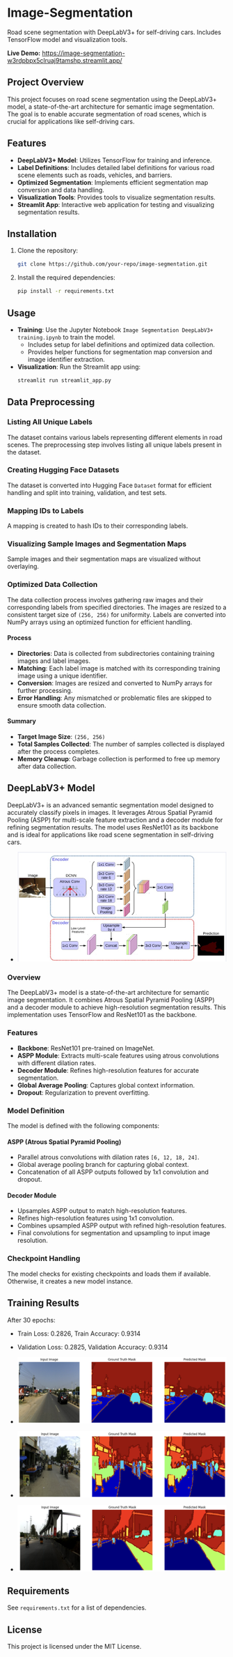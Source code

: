 # Image-Segmentation
Road scene segmentation with DeepLabV3+ for self-driving cars. Includes TensorFlow model and visualization tools.

**Live Demo:** https://image-segmentation-w3rdpbpx5clruaj9tamshp.streamlit.app/

## Project Overview
This project focuses on road scene segmentation using the DeepLabV3+ model, a state-of-the-art architecture for semantic image segmentation. The goal is to enable accurate segmentation of road scenes, which is crucial for applications like self-driving cars.

## Features
- **DeepLabV3+ Model**: Utilizes TensorFlow for training and inference.
- **Label Definitions**: Includes detailed label definitions for various road scene elements such as roads, vehicles, and barriers.
- **Optimized Segmentation**: Implements efficient segmentation map conversion and data handling.
- **Visualization Tools**: Provides tools to visualize segmentation results.
- **Streamlit App**: Interactive web application for testing and visualizing segmentation results.

## Installation
1. Clone the repository:
   ```bash
   git clone https://github.com/your-repo/image-segmentation.git
   ```
2. Install the required dependencies:
   ```bash
   pip install -r requirements.txt
   ```

## Usage
- **Training**: Use the Jupyter Notebook `Image Segmentation DeepLabV3+ training.ipynb` to train the model.
  - Includes setup for label definitions and optimized data collection.
  - Provides helper functions for segmentation map conversion and image identifier extraction.
- **Visualization**: Run the Streamlit app using:
   ```bash
   streamlit run streamlit_app.py
   ```

## Data Preprocessing

### Listing All Unique Labels
The dataset contains various labels representing different elements in road scenes. The preprocessing step involves listing all unique labels present in the dataset.

### Creating Hugging Face Datasets
The dataset is converted into Hugging Face `Dataset` format for efficient handling and split into training, validation, and test sets.

### Mapping IDs to Labels
A mapping is created to hash IDs to their corresponding labels.

### Visualizing Sample Images and Segmentation Maps
Sample images and their segmentation maps are visualized without overlaying.

### Optimized Data Collection

The data collection process involves gathering raw images and their corresponding labels from specified directories. The images are resized to a consistent target size of `(256, 256)` for uniformity. Labels are converted into NumPy arrays using an optimized function for efficient handling.

#### Process
- **Directories**: Data is collected from subdirectories containing training images and label images.
- **Matching**: Each label image is matched with its corresponding training image using a unique identifier.
- **Conversion**: Images are resized and converted to NumPy arrays for further processing.
- **Error Handling**: Any mismatched or problematic files are skipped to ensure smooth data collection.

#### Summary
- **Target Image Size**: `(256, 256)`
- **Total Samples Collected**: The number of samples collected is displayed after the process completes.
- **Memory Cleanup**: Garbage collection is performed to free up memory after data collection.

## DeepLabV3+ Model

DeepLabV3+ is an advanced semantic segmentation model designed to accurately classify pixels in images. It leverages Atrous Spatial Pyramid Pooling (ASPP) for multi-scale feature extraction and a decoder module for refining segmentation results. The model uses ResNet101 as its backbone and is ideal for applications like road scene segmentation in self-driving cars.

- ![DeepLabV3+ Architecture](assets/Deeplab_v3+architecture.jpg)

### Overview
The DeepLabV3+ model is a state-of-the-art architecture for semantic image segmentation. It combines Atrous Spatial Pyramid Pooling (ASPP) and a decoder module to achieve high-resolution segmentation results. This implementation uses TensorFlow and ResNet101 as the backbone.

### Features
- **Backbone**: ResNet101 pre-trained on ImageNet.
- **ASPP Module**: Extracts multi-scale features using atrous convolutions with different dilation rates.
- **Decoder Module**: Refines high-resolution features for accurate segmentation.
- **Global Average Pooling**: Captures global context information.
- **Dropout**: Regularization to prevent overfitting.

### Model Definition
The model is defined with the following components:

#### ASPP (Atrous Spatial Pyramid Pooling)
- Parallel atrous convolutions with dilation rates `[6, 12, 18, 24]`.
- Global average pooling branch for capturing global context.
- Concatenation of all ASPP outputs followed by 1x1 convolution and dropout.

#### Decoder Module
- Upsamples ASPP output to match high-resolution features.
- Refines high-resolution features using 1x1 convolution.
- Combines upsampled ASPP output with refined high-resolution features.
- Final convolutions for segmentation and upsampling to input image resolution.

### Checkpoint Handling
The model checks for existing checkpoints and loads them if available. Otherwise, it creates a new model instance.

## Training Results
After 30 epochs:
- Train Loss: 0.2826, Train Accuracy: 0.9314
- Validation Loss: 0.2825, Validation Accuracy: 0.9314

- ![Input Image](assets/image1.png)
- ![Ground Truth Mask](assets/image2.png)
- ![Predicted Mask](assets/image3.png)

## Requirements
See `requirements.txt` for a list of dependencies.

## License
This project is licensed under the MIT License.
